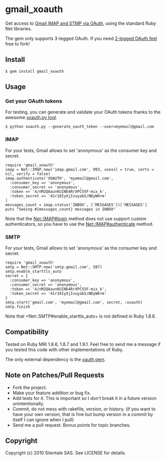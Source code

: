 # gmail_xoauth

Get access to [Gmail IMAP and STMP via OAuth](http://code.google.com/apis/gmail/oauth), using the standard Ruby Net libraries.

The gem only supports 3-legged OAuth. If you need [2-legged OAuth feel](http://code.google.com/apis/accounts/docs/OAuth.html) free to fork!

## Install

    $ gem install gmail_xoauth

## Usage

### Get your OAuth tokens

For testing, you can generate and validate your OAuth tokens thanks to the awesome [xoauth.py tool](http://code.google.com/p/google-mail-xoauth-tools/wiki/XoauthDotPyRunThrough).

    $ python xoauth.py --generate_oauth_token --user=myemail@gmail.com

### IMAP

For your tests, Gmail allows to set 'anonymous' as the consumer key and secret.

    require 'gmail_xoauth'
    imap = Net::IMAP.new('imap.gmail.com', 993, usessl = true, certs = nil, verify = false)
    imap.authenticate('XOAUTH', 'myemail@gmail.com',
      :consumer_key => 'anonymous',
      :consumer_secret => 'anonymous',
      :token => '4/nM2QAaunKUINb4RrXPC55F-mix_k',
      :token_secret => '41r18IyXjIvuyabS/NDyW6+m'
    )
    messages_count = imap.status('INBOX', ['MESSAGES'])['MESSAGES']
    puts "Seeing #{messages_count} messages in INBOX"

Note that the [Net::IMAP#login](http://www.ruby-doc.org/core/classes/Net/IMAP.html#M004191) method does not use support custom authenticators, so you have to use the [Net::IMAP#authenticate](http://www.ruby-doc.org/core/classes/Net/IMAP.html#M004190) method.

### SMTP

For your tests, Gmail allows to set 'anonymous' as the consumer key and secret.

    require 'gmail_xoauth'
    smtp = Net::SMTP.new('smtp.gmail.com', 587)
    smtp.enable_starttls_auto
    secret = {
      :consumer_key => 'anonymous',
      :consumer_secret => 'anonymous',
      :token => '4/nM2QAaunKUINb4RrXPC55F-mix_k',
      :token_secret => '41r18IyXjIvuyabS/NDyW6+m'
    }
    smtp.start('gmail.com', 'myemail@gmail.com', secret, :xoauth)
    smtp.finish

Note that +Net::SMTP#enable_starttls_auto+ is not defined in Ruby 1.8.6.

## Compatibility

Tested on Ruby MRI 1.8.6, 1.8.7 and 1.9.1. Feel free to send me a message if you tested this code with other implementations of Ruby.

The only external dependency is the [oauth gem](http://rubygems.org/gems/oauth).

## Note on Patches/Pull Requests
 
* Fork the project.
* Make your feature addition or bug fix.
* Add tests for it. This is important so I don't break it in a
  future version unintentionally.
* Commit, do not mess with rakefile, version, or history.
  (if you want to have your own version, that is fine but bump version in a commit by itself I can ignore when I pull)
* Send me a pull request. Bonus points for topic branches.

## Copyright

Copyright (c) 2010 Silentale SAS. See LICENSE for details.
